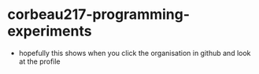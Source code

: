 # corbeau217-programming-experiments

* hopefully this shows when you click the organisation in github and look at the profile